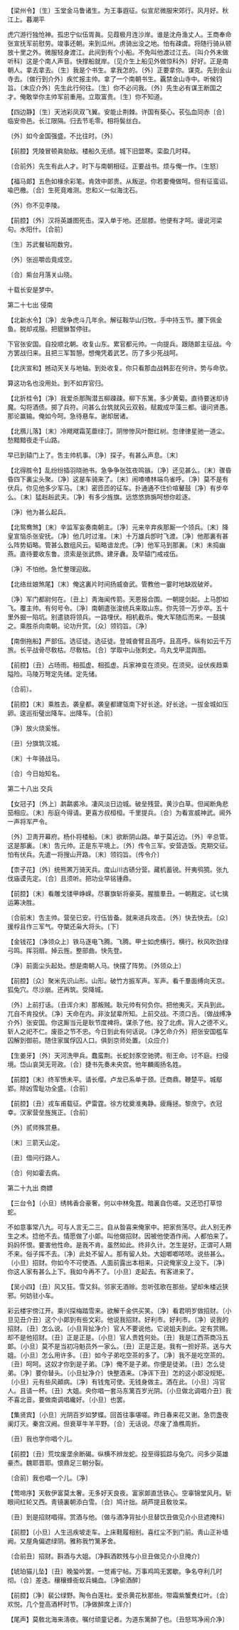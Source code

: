 <!-- { "loadSidebar": true } -->
【梁州令】〔生〕玉堂金马鲁诸生。为王事遐征。似宣尼微服宋郊行。风月好。秋江上。暮潮平

虎穴游行独怆神。孤忠宁似伍胥眞。见葭极月连沙岸。谁是沈舟渔丈人。王商奉命张宣抚军前慰劳。竣事还朝。来到瓜州。虏骑出没之地。怕有疎虞。将随行骑从顿放十里之外。微服轻身渡江。此间到有个小船。不免叫他渡过江去。〔叫介外末做听科〕这是个南人声音。快撑船就岸。〔见介生上船见外做惊科外〕好好。正是南朝人。拿去拿去。〔生〕我是个书生。拿我怎的。〔外〕正要拿你。谋克。先到金山寺去。〔做行到介外〕疾忙报主帅。拿了一个南朝书生。覊禁金山寺中。听候钧旨。〔末应介外〕先生此行何往。〔生〕你不必问我。〔外〕先生必有谋王断国之才。俺敢举你主帅军前重用。立取富贵。〔生〕你不知道。 

【四边静】〔生〕天池彩凤双飞翼。安能止荆棘。许国有葵心。苌弘血同赤〔合〕临安帝邑。长江限隔。归去节毛零。相将鬓丝白。

〔外〕如今金国强盛。不比往时。〔外〕 

【前腔】凭陵冒顿眞勍敌。楼船久无绩。城下旧盟寒。栾盈几时释。

〔合前外〕先生有此人才。时下与南朝相征。正要战书。烦与俺一作。〔生怒〕 

【福马郞】五色如椽余彩笔。肯效中郞贵。从叛逆。你若要俺做呵。但有征蛮诏。喩巴檄。〔合〕生死竟难测。忠和义一似海沈石。

〔外〕你不见李陵。 

【前腔】〔外〕汉将英雄图死击。深入单于地。还屈膝。他便有才呵。谩说河梁句。水阳什。〔合前〕 

〔生〕苏武餐毡阨数穷。



〔外〕张巡嚼齿竟成空。

〔合〕紫台月落关山晓。



十载长安是梦中。 

第二十七出
侵南

【北新水令】〔净〕龙争虎斗几年余。解征鞍华山归牧。手中持玉节。腰下佩金鱼。脱却戎服。把貔貅暂停驻。

下官张安国。自投顺北朝。收复山东。累官都元帅。一向提兵。跟随郞主征战。今方罢战归来。且把三军暂憩。想俺凭着武艺。历了多少死战呵。 

【北庆宣和】撼动天关与地轴。到处收复。你只看那血战韩彭在何许。势与命欤。

算这功名也没用处。到不如弃官归。 

【北折桂令】〔净〕我爱杀那陶潜五柳疎疎。柳下东篱。多少黄菊。直待要迷却诗魔。勾将酒债。掷了兵符。问甚么台筑就风云双毂。赋裁成华藻三都。谩问贤愚。那论赢输。俺如今呵。急待悬车。谢却居诸。

【北鴈儿落】〔末〕冷飕飕霜芜蘼绿汀。阴惨惨风叶酣红树。忽律律星驰一道尘。愁黯黯夜走千山路。

早已到辕门上了。吿主帅机事。〔净〕探子。有甚么声息。〔末〕 

【北得胜令】乱纷纷插羽晓驰书。急争争张弦夜鸣镞。〔净〕还见甚么。〔末〕骤昏昏四下裏尘头聚。〔净〕这是车骑来了。〔末〕闹喳喳林端鸟雀呼。〔净〕莫不是有伏兵。你见他多少军马。〔末〕密匝匝的征车。扑通通不住价喧鼙鼓〔净〕有步卒么。〔末〕猛赳赳武夫。〔净〕有多少旌旗。远悠悠斾旃呵想你趁逐。

〔净〕他为甚么起兵。 

【北鸳鸯煞】〔末〕辛监军妄奏南朝主。〔净〕元来辛弃疾那厮一个领兵。〔末〕降皇宣恼杀张安抚。〔净〕他几时过淮。〔末〕十万雄兵卽时飞渡。〔净〕他那裏有甚么阵势韬略。管甚么数组风云。韬略谙龙虎。〔净〕他军马到那裏。〔末〕未捣幽燕。直待要收东鲁。须索是张武斾。建牙纛。及早辕门戒戎伍。

〔净〕不怕他。急忙整理迎敌。 

【北络丝娘煞尾】〔末〕俺这裏片时间扬威奋武。管教他一霎时地缺戕破斧。

〔净〕军门都尉何在。〔丑上〕靑海闻传箭。天恩报合围。一朝提剑起。上马卽如飞。覆主帅。有何号令。〔净〕南朝遣张浚统兵来取山东。你先领一万步卒。五十里外掘一陷坑。别遣骁将领兵。一路埋伏。相机截杀。俺大军随后而来。一鼓擒之。乘胜杀向南朝。论功升赏。〔众〕领钧旨。〔净〕 

【南倒拖船】严部伍。选征徒。选征徒。登城奋臂且高呼。且高呼。纵有如云千万旅。长平战骨尽敎枯。尽敎枯。〔合〕学取中山张刺史。乌丸戈甲混舆图。

【前腔】〔丑〕占旸雨。相孤虚。相孤虚。兵家神变在须臾。在须臾。设伏疾趋乘隘险。马陵万弩定先储。定先储。

〔合前〕。 

【前腔】〔末〕乘胜去。袭皇都。袭皇都建瓴南下好长途。好长途。一拔金城如压卵。逡巡衔璧出降车。出降车。〔合前〕 

〔净〕放火烧奚怅。



〔丑〕分旗筑汉城。

〔末〕十年骑战马。



〔合〕今日始知名。 

第二十八出
交兵

【女冠子】〔外上〕鹔鹴裘冷。凄风淡日边城。破垒残营。黄沙白草。但闻断角悲笳相应。〔末〕彤庭今得请。更喜方叔桓桓。千里提兵。〔合〕为看宣威神武。阃外一声将军严令。

〔外〕卫靑开幕府。杨仆将楼船。〔末〕欲断阴山路。单于莫近边。〔外〕辛总管。这是那裏。〔末〕吿元帅。正是东平境上。〔外〕传令三军。安营造饭。克期交征。怕有伏兵。先遣一将搜山开路。〔末〕领钧旨。〔传令介〕 

【柰子花】〔外〕统熊罴万骑天兵。度山川古碛分营。藏机蓄锐。歼夷鸮獍。张九伐庙谟先定。〔合〕且须听。把功业早铭锺鼎。

【前腔】〔末〕看雕戈镂甲峥嵘。尽褰旗斩将豪英。腥膻羣丑。一朝戡定。试七擒运筹决胜。

〔合前末〕吿主帅。营垒已安。行伍皆备。就来进兵攻击。〔外〕快去快去。〔众〕援桴且作三军气。夺槊还枭大将头。〔下〕 

【金钱花】〔净领众上〕铁马逐电飞腾。飞腾。甲士如虎横行。横行。秋风吹劲绿弓鸣。挥羽扇。掉云旌。整部曲。快先登。

〔净〕前面尘头起处。想是南朝人马。快摆了阵势。〔外领众上〕 

【前腔】〔众〕聚米先识山形。山形。破竹方振军声。军声。看千羣面缚向天京。狐兔穴。尽沙崩。还再筑。受降城。

〔外〕上前打话。〔丑诨介末〕那叛贼。耿元帅有何负你。把他夷灭。天兵到此。兀自不肯投伏。〔净〕天命在内。非汝鼠辈所知。上前交战。不须口舌。〔做战缚净介外〕张安国。你这厮当元是耿节度裨将。谋杀了他。投了北虏。背人之德不义。斩人之祀不仁。废臣之节不忠。今日到此有何话说。〔净乞命介外〕把张安国槛车囚解到御前。随住家属俘囚人口。俱到京师处置。〔众应介〕 

【生姜牙】〔外〕天河洗甲兵。蠢蛮荆。长蛇封豕空驰骋。衔王命。讨不庭。扫侵境。岱山哀哭无苛政。〔合〕捷书先奏未央宫。他年麟阁扬名姓。

【前腔】〔末〕终军愤未平。请长缨。卢龙已系单于颈。迁商鼎。鞭楚平。城鄢郢。除凶雪耻功全盛。〔合前〕 

【前腔】〔丑〕戎车甫载征。俨雷霆。徐方枕奠淮夷静。疲癃拯。黎庶宁。衣冠幸。汉家营垒旌旄正。〔合前〕 

〔外〕贰师殊赏悬。



〔末〕三箭天山定。

〔丑〕借问行路人。



〔合〕何如霍去病。 

第二十九出
商嫖

【三台令】〔小旦〕绣帏香合豪奢。何以中林兔罝。暗裏自伤嗟。又还恐打草惊蛇。

不如意事常八九。可与人言无二三。自从昝喜来俺家中。把家赀荡尽。此人别无养生之术。捻他不去。情愿做了小郞。叫他做招财。因被他使酒作闹。人都怕来了。妈妈怀恨。要害他性命。是我不肯。虽然如此。终非久计。怎生是好。正谓可人期不来。俗子挥不去。〔净〕此处不留人。那有留人处。大姐喞喞哝哝。说些甚么。〔小旦〕招财。你如今不可使酒。人面前露出本相来。只说俺家没上没下。〔净〕你这人家有甚么上下。我如今再不了。〔小旦〕走起去。有客进来了。 

【吴小四】〔丑〕风又狂。雪又斜。邻家无酒赊。忽听弦歌在那些。望却朱楼近狭邪。何妨驻小车。

彩云楼宇傍江开。乘兴探梅踏雪来。欲解千金供买笑。〔净〕看君明岁做招财。〔小旦见丑介丑〕这个小郞到有些文彩。他说我招财。好利市。好利市。〔净〕说我的招财。〔丑〕怎么说。〔小旦背扯净介〕官人不要说他。它说姐夫到此。定有赏赐。却不是他招财。〔丑〕正是正是。〔小旦〕官人贵姓何处。〔丑〕我是江西茶商冯五郞。〔小旦〕莫不是当初冯魁员外一家么。〔丑〕正是正是。我有一担好茶。送与大姐。〔小旦〕怎么用许多。〔丑〕如今子弟吃空茶的多了。〔净〕我不是吃空茶的。〔丑〕呵呵。这奴才你到是子弟。〔净〕俺不是子弟。你便是徒弟。〔丑〕怎么徒弟。〔净〕要你替头。〔小旦扯净介〕快整酒来。〔净诨下丑〕怎的这小郞没规矩。〔小旦〕元有些风顚病。〔净〕有钱鬼可使。无钱身做主。酒在此。〔小旦〕冯官人。且请一杯。〔丑〕大姐。央你唱一套马东篱百岁光阴。〔小旦做北调唱介丑〕我不喜北音。要做南调唱纔好。〔小旦〕也罢。 

【集贤宾】〔小旦〕光阴百岁如梦蝶。回首往事堪嗟。昨日春来花又谢。急罚盏夜阑灯灭。秦宫汉阙。但衰草牛羊平野。〔合〕无话说。尽废了渔樵周折。

〔丑〕我也学你唱个儿。 

【前腔】〔丑〕荒坟废垄余断碣。纵横不辨龙蛇。投至得狐踪与兔穴。问多少英雄豪杰。魏耶晋耶。恨鼎足三朝分裂。

〔合前〕我也唱一个儿。〔净〕 

【莺啼序】天敎伊富莫太奢。无多好天良夜。富家郞直恁铁心。空辜锦堂风月。斩眼间红轮又西。靑镜裏朝添白雪。〔合〕鸠计拙。胡芦提且敎妆呆。

〔丑〕到是招财唱得。赏酒与他。〔做与酒净背扯小旦替饮丑做见介小旦遮掩科〕 

【前腔】〔小旦〕人生迅疾坡走车。上床鞋履相别。喜红尘不到门前。靑山正补墙阙。又屋角偏遮绿阴。雅称我竹篱茅舍。

〔合前丑〕招财。斟酒与大姐。〔净斟酒飮残与小旦丑做见介小旦掩介〕 

【琥珀猫儿坠】〔丑〕晚蛩吟罢。一觉甫宁帖。万事鸡鸣无罢歇。争名夺利几时彻。〔合〕差迭。穰穰蜂衙蚁兵蝇血。〔净偷酒醉〕 

【前腔】〔净〕裴公绿野。陶令白莲社。爱杀黄花秋那些。带霜紫蟹煑红叶。〔合〕欢悦。几个登高酒杯时节。〔净做醉席上诨介〕 

【尾声】莫敎北海来淸夜。嘱付顽童记者。为道东篱醉了也。〔丑怒骂净闹介净〕 

